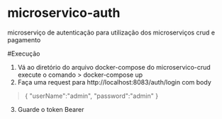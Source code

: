 # microservico-auth
microserviço de autenticação para utilização dos microserviços crud e pagamento

#Execução
1. Vá ao diretório do arquivo docker-compose do microservico-crud execute o comando > docker-compose up
2. Faça uma request para http://localhost:8083/auth/login com body
 >{
 >   "userName":"admin",
 >   "password":"admin"
 >} 

3. Guarde o token Bearer
